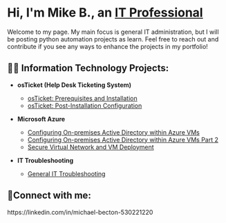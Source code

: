 <h1>Hi, I'm Mike B., an <a href="https://linkedin.com/in/Josh">IT Professional</a></h1>
<p>
  Welcome to my page. My main focus is general IT administration, but I will be posting python automation projects as learn. 
  Feel free to reach out and contribute if you see any ways to enhance the projects in my portfolio!
</p>

<h2>👨‍💻 Information Technology Projects:</h2>

- <b>osTicket (Help Desk Ticketing System)</b>
  - [osTicket: Prerequisites and Installation](https://github.com/mbecton88/osticket-prereqs)
  - [osTicket: Post-Installation Configuration](https://github.com/mbecton88/post-install-config)
  
- <b>Microsoft Azure</b>
  - [Configuring On-premises Active Directory within Azure VMs](https://github.com/mbecton88/configure-ad)
  - [Configuring On-premises Active Directory within Azure VMs Part 2](https://github.com/mbecton88/configure-ad2)
  - [Secure Virtual Network and VM Deployment](https://github.com/mbecton88/venetworkdeployment)
  
- <b>IT Troubleshooting</b>
  - [General IT Troubleshooting](https://github.com/mbecton88/tshoot-lab)
  
<h2>🤳Connect with me:</h2>
https://linkedin.com/in/michael-becton-530221220
